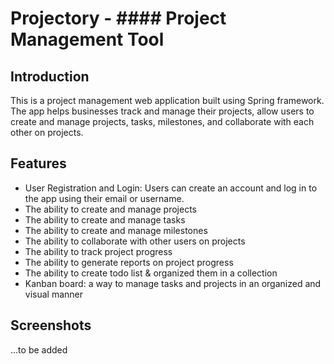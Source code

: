 # Projectory  -  #### Project Management Tool


## Introduction

This is a project management web application built using Spring framework. The app helps businesses track and manage their projects, allow users to create and manage projects, tasks, milestones, and collaborate with each other on projects.

## Features

- User Registration and Login: Users can create an account and log in to the app using their email or username.
- The ability to create and manage projects
- The ability to create and manage tasks
- The ability to create and manage milestones
- The ability to collaborate with other users on projects
- The ability to track project progress
- The ability to generate reports on project progress
- The ability to create todo list & organized them in a collection
- Kanban board: a way to manage tasks and projects in an organized and visual manner 

## Screenshots

...to be added

